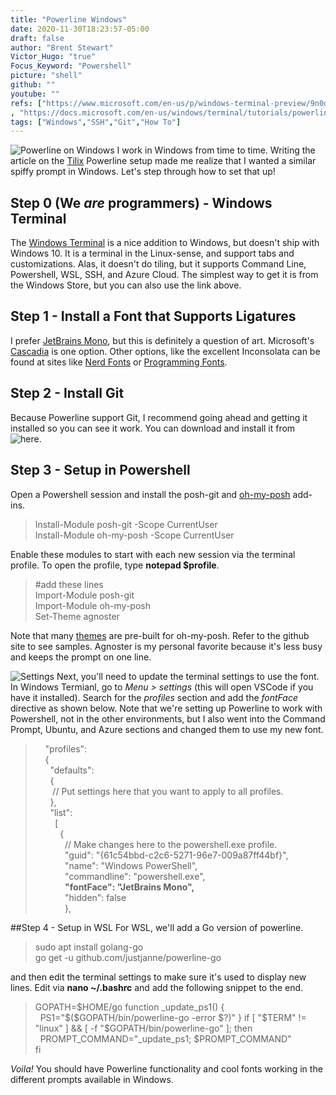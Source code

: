 ```yaml
---
title: "Powerline Windows"
date: 2020-11-30T18:23:57-05:00
draft: false
author: "Brent Stewart"
Victor_Hugo: "true"
Focus_Keyword: "Powershell"
picture: "shell"
github: ""
youtube: ""
refs: ["https://www.microsoft.com/en-us/p/windows-terminal-preview/9n0dx20hk701?WT.mc_id=-blog-scottha"
, "https://docs.microsoft.com/en-us/windows/terminal/tutorials/powerline-setup", "https://www.jetbrains.com/lp/mono/","https://github.com/JanDeDobbeleer/oh-my-posh", "https://github.com/JanDeDobbeleer/oh-my-posh#themes"]
tags: ["Windows","SSH","Git","How To"]
---
```

![Powerline on Windows](https://docs.microsoft.com/en-us/windows/terminal/images/powerline-powershell.png#floatright)
I work in Windows from time to time.  Writing the article on the [Tilix](/tilix) Powerline setup made me realize that I wanted a similar spiffy prompt in Windows.  Let's step through how to set that up!

## Step 0 (We _are_ programmers) - Windows Terminal
The [Windows Terminal](https://www.microsoft.com/en-us/p/windows-terminal-preview/9n0dx20hk701?WT.mc_id=-blog-scottha) is a nice addition to Windows, but doesn't ship with Windows 10.  It is a terminal in the Linux-sense, and support tabs and customizations.  Alas, it doesn't do tiling, but it supports Command Line, Powershell, WSL, SSH, and Azure Cloud.  The simplest way to get it is from the Windows Store, but you can also use the link above.

## Step 1 - Install a Font that Supports Ligatures
I prefer [JetBrains Mono](https://www.jetbrains.com/lp/mono/), but this is definitely a question of art.  Microsoft's [Cascadia](https://github.com/microsoft/cascadia-code/releases) is one option.  Other options, like the excellent Inconsolata can be found at sites like [Nerd Fonts](https://www.nerdfonts.com/) or [Programming Fonts](
https://www.programmingfonts.org/).

## Step 2 - Install Git
Because Powerline support Git, I recommend going ahead and getting it installed so you can see it work.  You can download and install it from ![here](https://git-scm.com/downloads).

## Step 3 - Setup in Powershell
Open a Powershell session and install the posh-git and [oh-my-posh](https://github.com/JanDeDobbeleer/oh-my-posh) add-ins.

> Install-Module posh-git -Scope CurrentUser  
Install-Module oh-my-posh -Scope CurrentUser  

Enable these modules to start with each new session via the terminal profile.  To open the profile, type __notepad $profile__.
> #add these lines  
Import-Module posh-git  
Import-Module oh-my-posh  
Set-Theme agnoster  

Note that many [themes](https://github.com/JanDeDobbeleer/oh-my-posh#themes) are pre-built for oh-my-posh.  Refer to the github site to see samples.  Agnoster is my personal favorite because it's less busy and keeps the prompt on one line.

![Settings](/WinTerminal.png#floatright)
Next, you'll need to update the terminal settings to use the font.  In Windows Termianl, go to _Menu > settings_ (this will open VSCode if you have it installed).  Search for the _profiles_ section and add the _fontFace_ directive as shown below.  Note that we're setting up Powerline to work with Powershell, not in the other environments, but I also went into the Command Prompt, Ubuntu, and Azure sections and changed them to use my new font.

>    "profiles":  
>    {  
>      "defaults":  
>      {  
>       // Put settings here that you want to apply to all profiles.  
>      },  
>      "list":  
>        [  
>          {  
>            // Make changes here to the powershell.exe profile.  
>            "guid": "{61c54bbd-c2c6-5271-96e7-009a87ff44bf}",  
>            "name": "Windows PowerShell",  
>            "commandline": "powershell.exe",  
>            __"fontFace": "JetBrains Mono",__  
>            "hidden": false  
>            },  

##Step 4 - Setup in WSL
For WSL, we'll add a Go version of powerline.

> sudo apt install golang-go  
go get -u github.com/justjanne/powerline-go  

and then edit the terminal settings to make sure it's used to display new lines.  Edit via __nano ~/.bashrc__ and add the following snippet to the end.
> GOPATH=$HOME/go  
function _update_ps1() {  
  PS1="$($GOPATH/bin/powerline-go -error $?)"  
}  
if [ "$TERM" != "linux" ] && [ -f "$GOPATH/bin/powerline-go" ]; then  
  PROMPT_COMMAND="_update_ps1; $PROMPT_COMMAND"  
fi  

_Voila!_  You should have Powerline functionality and cool fonts working in the different prompts available in Windows.  